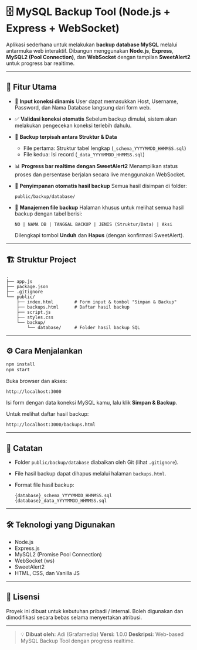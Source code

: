 # 🗄️ MySQL Backup Tool (Node.js + Express + WebSocket)

Aplikasi sederhana untuk melakukan **backup database MySQL** melalui antarmuka web interaktif.
Dibangun menggunakan **Node.js**, **Express**, **MySQL2 (Pool Connection)**, dan **WebSocket** dengan tampilan **SweetAlert2** untuk progress bar realtime.

---

## 🚀 Fitur Utama

* 🔌 **Input koneksi dinamis**
  User dapat memasukkan Host, Username, Password, dan Nama Database langsung dari form web.

* ✅ **Validasi koneksi otomatis**
  Sebelum backup dimulai, sistem akan melakukan pengecekan koneksi terlebih dahulu.

* 🧱 **Backup terpisah antara Struktur & Data**

  * File pertama: Struktur tabel lengkap (`_schema_YYYYMMDD_HHMMSS.sql`)
  * File kedua: Isi record (`_data_YYYYMMDD_HHMMSS.sql`)

* 📊 **Progress bar realtime dengan SweetAlert2**
  Menampilkan status proses dan persentase berjalan secara live menggunakan WebSocket.

* 💾 **Penyimpanan otomatis hasil backup**
  Semua hasil disimpan di folder:

  ```
  public/backup/database/
  ```

* 🧹 **Manajemen file backup**
  Halaman khusus untuk melihat semua hasil backup dengan tabel berisi:

  ```
  NO | NAMA DB | TANGGAL BACKUP | JENIS (Struktur/Data) | Aksi
  ```

  Dilengkapi tombol **Unduh** dan **Hapus** (dengan konfirmasi SweetAlert).

---

## 🏗️ Struktur Project

```
.
├── app.js
├── package.json
├── .gitignore
└── public/
    ├── index.html        # Form input & tombol "Simpan & Backup"
    ├── backups.html      # Daftar hasil backup
    ├── script.js
    ├── styles.css
    └── backup/
        └── database/     # Folder hasil backup SQL
```

---

## ⚙️ Cara Menjalankan

```bash
npm install
npm start
```

Buka browser dan akses:

```
http://localhost:3000
```

Isi form dengan data koneksi MySQL kamu, lalu klik **Simpan & Backup**.

Untuk melihat daftar hasil backup:

```
http://localhost:3000/backups.html
```

---

## 🧾 Catatan

* Folder `public/backup/database` diabaikan oleh Git (lihat `.gitignore`).
* File hasil backup dapat dihapus melalui halaman `backups.html`.
* Format file hasil backup:

  ```
  {database}_schema_YYYYMMDD_HHMMSS.sql
  {database}_data_YYYYMMDD_HHMMSS.sql
  ```

---

## 🛠️ Teknologi yang Digunakan

* Node.js
* Express.js
* MySQL2 (Promise Pool Connection)
* WebSocket (ws)
* SweetAlert2
* HTML, CSS, dan Vanilla JS

---

## 📄 Lisensi

Proyek ini dibuat untuk kebutuhan pribadi / internal.
Boleh digunakan dan dimodifikasi secara bebas selama menyertakan atribusi.

---

> 💡 **Dibuat oleh:** Adi (Grafamedia)
> **Versi:** 1.0.0
> **Deskripsi:** Web-based MySQL Backup Tool dengan progress realtime.
